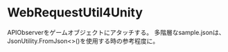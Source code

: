 # WebRequestUtil4Unity
APIObserverをゲームオブジェクトにアタッチする。
多階層なsample.jsonは、JsonUtility.FromJson<>()を使用する時の参考程度に。
